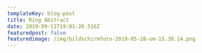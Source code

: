 ```yaml
---
templateKey: blog-post
title: Ring Abstract
date: 2019-09-11T19:01:28.516Z
featuredpost: false
featuredimage: /img/bildschirmfoto-2019-05-28-um-15.38.14.png
---
```


